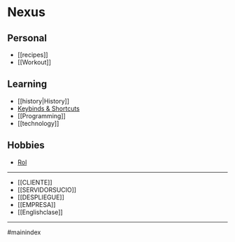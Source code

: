 # Nexus 
## Personal
- [[recipes]]
- [[Workout]]
## Learning 
- [[history|History]]
- [Keybinds & Shortcuts](keybindsshortcuts.md)
- [[Programming]]
- [[technology]]
## Hobbies
- [Rol](rol.md)

- - - 
- [[CLIENTE]]
- [[SERVIDORSUCIO]]
- [[DESPLIEGUE]]
- [[EMPRESA]]
- [[Englishclase]]
- - - 
#mainindex 